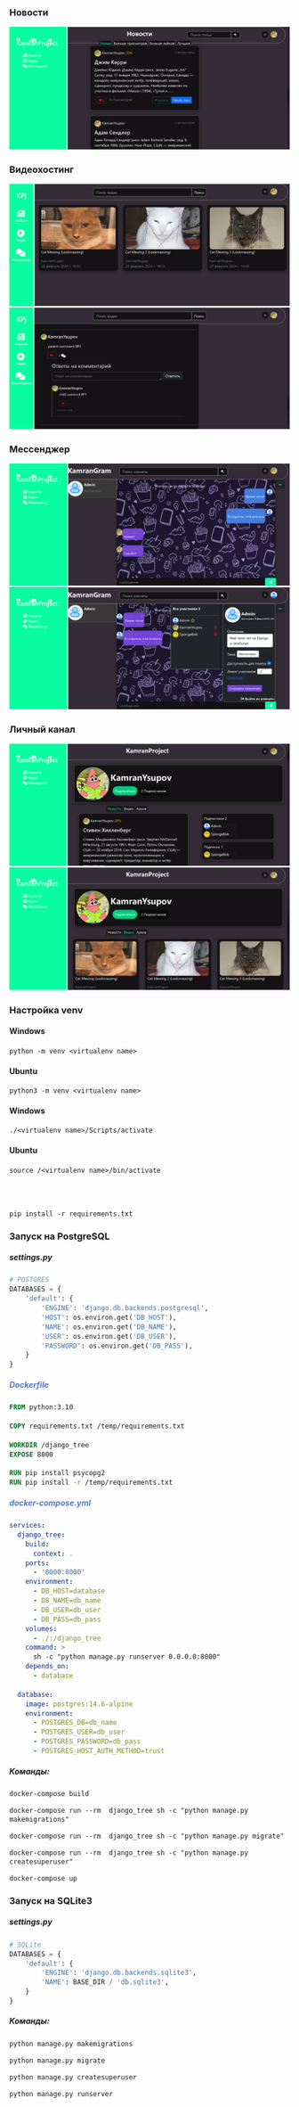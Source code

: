 <h3>Новости</h3>
<img src="media\README_images\articels-for-github.png" style="margin:0">
<h3>Видеохостинг</h3>
<img src="media\README_images\videos-for-github.png" style="margin:0">
<img src="media\README_images\comment-replies-for-github.png"/>
<h3>Мессенджер</h3>
<img src="media\README_images\room-for-github.png" style="margin:0">
<img src="media\README_images\room-settings-for-github.png" style="margin:0">
<h3>Личный канал</h3>
<img src="media\README_images\channel-articles-for-github.png" style="margin:0">
<img src="media\README_images\channel-videos-for-github.png" style="margin:0">

<h3>Настройка venv</h3>

<h4>Windows</h4>

```commandline
python -m venv <virtualenv name>
```

<h4>Ubuntu</h4>

```commandline
python3 -m venv <virtualenv name>
```

<h4>Windows</h4>

```commandline
./<virtualenv name>/Scripts/activate
```

<h4>Ubuntu</h4>

```commandline
source /<virtualenv name>/bin/activate
```
<br>
<br>

```commandline
pip install -r requirements.txt
```

<h3>Запуск на PostgreSQL</h3>

<h5>settings.py</h5>

```python
# POSTGRES
DATABASES = {
    'default': {
        'ENGINE': 'django.db.backends.postgresql',
        'HOST': os.environ.get('DB_HOST'),
        'NAME': os.environ.get('DB_NAME'),
        'USER': os.environ.get('DB_USER'),
        'PASSWORD': os.environ.get('DB_PASS'),
    }
}
```

<h5 style='color:#5279c7'>Dockerfile</h5>

```Dockerfile
FROM python:3.10

COPY requirements.txt /temp/requirements.txt

WORKDIR /django_tree
EXPOSE 8000

RUN pip install psycopg2
RUN pip install -r /temp/requirements.txt
```

<h5 style='color:#5279c7'>docker-compose.yml</h5>

```yaml
services:
  django_tree:
    build:
      context: .
    ports:
      - '8000:8000'
    environment:
      - DB_HOST=database
      - DB_NAME=db_name
      - DB_USER=db_user
      - DB_PASS=db_pass
    volumes:
      - ./:/django_tree
    command: >
      sh -c "python manage.py runserver 0.0.0.0:8000"
    depends_on:
      - database

  database:
    image: postgres:14.6-alpine
    environment:
      - POSTGRES_DB=db_name
      - POSTGRES_USER=db_user
      - POSTGRES_PASSWORD=db_pass
      - POSTGRES_HOST_AUTH_METHOD=trust
```

<h5>Команды:</h5>

```commandline
docker-compose build
```

```commandline
docker-compose run --rm  django_tree sh -c "python manage.py makemigrations"
```

```commandline
docker-compose run --rm  django_tree sh -c "python manage.py migrate" 
```

```commandline
docker-compose run --rm  django_tree sh -c "python manage.py createsuperuser" 
```
```commandline
docker-compose up
```

<h3>Запуск на SQLite3</h4>

<h5>settings.py</h5>

```python
# SQLite
DATABASES = {
    'default': {
        'ENGINE': 'django.db.backends.sqlite3',
        'NAME': BASE_DIR / 'db.sqlite3',
    }
}
```

<h5>Команды:</h5>

```commandline
python manage.py makemigrations
```

```commandline
python manage.py migrate
```

```commandline
python manage.py createsuperuser
```

```commandline
python manage.py runserver
```


